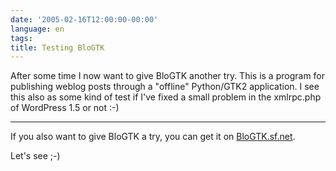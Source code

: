 ```yaml
---
date: '2005-02-16T12:00:00-00:00'
language: en
tags:
title: Testing BloGTK
---
```



<p>After some time I now want to give BloGTK another try. This is a program for publishing weblog posts through a "offline" Python/GTK2 application. I see this also as some kind of test if I've fixed a small problem in the xmlrpc.php of WordPress 1.5 or not :-)</p>

-------------------------------

<p>If you also want to give BloGTK a try, you can get it on <a href="http://blogtk.sf.net">BloGTK.sf.net</a>. </p>

<p>Let's see ;-)</p>

